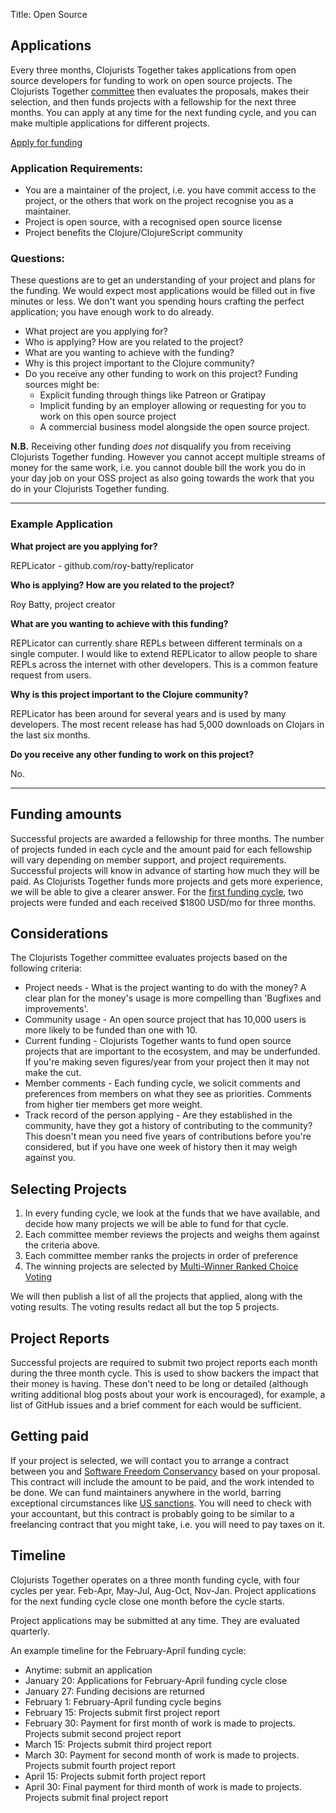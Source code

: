 Title: Open Source


## Applications

Every three months, Clojurists Together takes applications from open source developers for funding to work on open source projects. The Clojurists Together [committee](/team) then evaluates the proposals, makes their selection, and then funds projects with a fellowship for the next three months. You can apply at any time for the next funding cycle, and you can make multiple applications for different projects.

<a href="https://docs.google.com/forms/d/1JD5OAbA0A8d0GFAGjY73Z2oKmmcQ-NZBrngBlqXdHnQ/viewform" class="become-a-member">Apply for funding</a>
</section>


### Application Requirements:

* You are a maintainer of the project, i.e. you have commit access to the project, or the others that work on the project recognise you as a maintainer.
* Project is open source, with a recognised open source license
* Project benefits the Clojure/ClojureScript community

### Questions:

These questions are to get an understanding of your project and plans for the funding. We would expect most applications would be filled out in five minutes or less. We don't want you spending hours crafting the perfect application; you have enough work to do already.

* What project are you applying for?
* Who is applying? How are you related to the project?
* What are you wanting to achieve with the funding?
* Why is this project important to the Clojure community?
* Do you receive any other funding to work on this project? Funding sources might be:
  * Explicit funding through things like Patreon or Gratipay
  * Implicit funding by an employer allowing or requesting for you to work on this open source project
  * A commercial business model alongside the open source project.

**N.B.** Receiving other funding *does not* disqualify you from receiving Clojurists Together funding. However you cannot accept multiple streams of money for the same work, i.e. you cannot double bill the work you do in your day job on your OSS project as also going towards the work that you do in your Clojurists Together funding.

***

### Example Application

**What project are you applying for?**

REPLicator - github.com/roy-batty/replicator

**Who is applying? How are you related to the project?**

Roy Batty, project creator

**What are you wanting to achieve with this funding?**

REPLicator can currently share REPLs between different terminals on a single computer. I would like to extend REPLicator to allow people to share REPLs across the internet with other developers. This is a common feature request from users.

**Why is this project important to the Clojure community?**

REPLicator has been around for several years and is used by many developers. The most recent release has had 5,000 downloads on Clojars in the last six months.

**Do you receive any other funding to work on this project?**

No.

***

## Funding amounts

Successful projects are awarded a fellowship for three months. The number of projects funded in each cycle and the amount paid for each fellowship will vary depending on member support, and project requirements. Successful projects will know in advance of starting how much they will be paid. As Clojurists Together funds more projects and gets more experience, we will be able to give a clearer answer. For the [first funding cycle](https://clojuriststogether.org/news/q1-2018-funding-announcement/), two projects were funded and each received $1800 USD/mo for three months.

## Considerations

The Clojurists Together committee evaluates projects based on the following criteria:

* Project needs - What is the project wanting to do with the money? A clear plan for the money's usage is more compelling than 'Bugfixes and improvements'.
* Community usage - An open source project that has 10,000 users is more likely to be funded than one with 10.
* Current funding - Clojurists Together wants to fund open source projects that are important to the ecosystem, and may be underfunded. If you're making seven figures/year from your project then it may not make the cut.
* Member comments - Each funding cycle, we solicit comments and preferences from members on what they see as priorities. Comments from higher tier members get more weight.
* Track record of the person applying - Are they established in the community, have they got a history of contributing to the community? This doesn't mean you need five years of contributions before you're considered, but if you have one week of history then it may weigh against you.

## Selecting Projects

1. In every funding cycle, we look at the funds that we have available, and decide how many projects we will be able to fund for that cycle.
2. Each committee member reviews the projects and weighs them against the criteria above.
3. Each committee member ranks the projects in order of preference
4. The winning projects are selected by [Multi-Winner Ranked Choice Voting](http://www.fairvote.org/multi_winner_rcv_example)

We will then publish a list of all the projects that applied, along with the voting results. The voting results redact all but the top 5 projects.

## Project Reports

Successful projects are required to submit two project reports each month during the three month cycle. This is used to show backers the impact that their money is having. These don't need to be long or detailed (although writing additional blog posts about your work is encouraged), for example, a list of GitHub issues and a brief comment for each would be sufficient.

## Getting paid

If your project is selected, we will contact you to arrange a contract between you and [Software Freedom Conservancy](https://sfconservancy.org) based on your proposal. This contract will include the amount to be paid, and the work intended to be done. We can fund maintainers anywhere in the world, barring exceptional circumstances like [US sanctions](https://www.treasury.gov/resource-center/sanctions/Programs/Pages/Programs.aspx). You will need to check with your accountant, but this contract is probably going to be similar to a freelancing contract that you might take, i.e. you will need to pay taxes on it.

## Timeline

Clojurists Together operates on a three month funding cycle, with four cycles per year. Feb-Apr, May-Jul, Aug-Oct, Nov-Jan. Project applications for the next funding cycle close one month before the cycle starts.

Project applications may be submitted at any time. They are evaluated quarterly.

An example timeline for the February-April funding cycle:

* Anytime: submit an application
* January 20: Applications for February-April funding cycle close
* January 27: Funding decisions are returned
* February 1: February-April funding cycle begins
* February 15: Projects submit first project report
* February 30: Payment for first month of work is made to projects. Projects submit second project report
* March 15: Projects submit third project report
* March 30: Payment for second month of work is made to projects. Projects submit fourth project report
* April 15: Projects submit forth project report
* April 30: Final payment for third month of work is made to projects. Projects submit final project report
